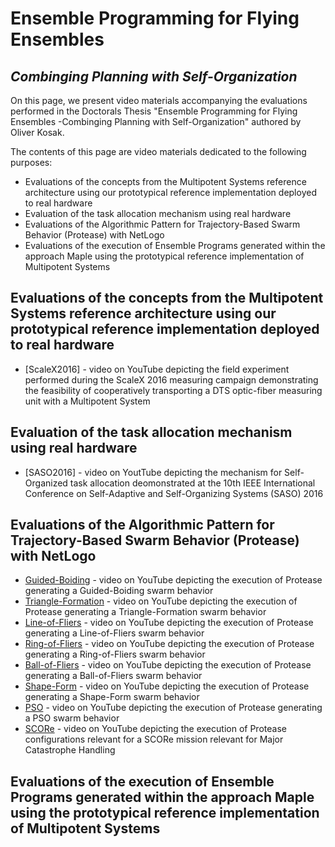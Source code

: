 # Ensemble Programming for Flying Ensembles
## _Combinging Planning with Self-Organization_



On this page, we present video materials accompanying the evaluations performed in the Doctorals Thesis "Ensemble Programming for Flying Ensembles -Combinging Planning with Self-Organization" authored by Oliver Kosak.

The contents of this page are video materials dedicated to the following purposes:

- Evaluations of the concepts from the Multipotent Systems reference architecture using our prototypical reference implementation deployed to  real hardware
- Evaluation of the task allocation mechanism using real hardware
- Evaluations of the Algorithmic Pattern for Trajectory-Based Swarm Behavior (Protease) with NetLogo
- Evaluations of the execution of Ensemble Programs generated within the approach Maple using the prototypical reference implementation of Multipotent Systems


## Evaluations of the concepts from the Multipotent Systems reference architecture using our prototypical reference implementation deployed to  real hardware
- [ScaleX2016] - video on YouTube depicting the field experiment performed during the ScaleX 2016 measuring campaign demonstrating the feasibility of cooperatively transporting a DTS optic-fiber measuring unit with a Multipotent System

## Evaluation of the task allocation mechanism using real hardware
- [SASO2016] - video on YoutTube depicting the mechanism for Self-Organized task allocation deomonstrated at the 10th IEEE International Conference on Self-Adaptive and Self-Organizing Systems (SASO) 2016

## Evaluations of the Algorithmic Pattern for Trajectory-Based Swarm Behavior (Protease) with NetLogo
- [Guided-Boiding] - video on YouTube depicting the execution of Protease generating a Guided-Boiding swarm behavior
- [Triangle-Formation] - video on YouTube depicting the execution of Protease generating a Triangle-Formation swarm behavior
- [Line-of-Fliers] - video on YouTube depicting the execution of Protease generating a Line-of-Fliers swarm behavior
- [Ring-of-Fliers] - video on YouTube depicting the execution of Protease generating a Ring-of-Fliers swarm behavior
- [Ball-of-Fliers] - video on YouTube depicting the execution of Protease generating a Ball-of-Fliers swarm behavior
- [Shape-Form] - video on YouTube depicting the execution of Protease generating a Shape-Form swarm behavior
- [PSO] - video on YouTube depicting the execution of Protease generating a PSO swarm behavior
- [SCORe] - video on YouTube depicting the execution of Protease configurations relevant for a SCORe mission relevant for Major Catastrophe Handling
 
## Evaluations of the execution of Ensemble Programs generated within the approach Maple using the prototypical reference implementation of Multipotent Systems


[//]: # (These are reference links used in the body of this note and get stripped out when the markdown processor does its job. There is no need to format nicely because it shouldn't be seen. Thanks SO - http://stackoverflow.com/questions/4823468/store-comments-in-markdown-syntax)
 [Guided-Boiding]: <https://github.com/joemccann/dillinger>
 [Triangle-Formation]: <>
 [Line-of-Fliers]: <>
 [Ring-of-Fliers]: <>
 [Ball-of-Fliers]: <>
 [Shape-Form]: <>
 [PSO]: <>
 [SCORe]: <>
